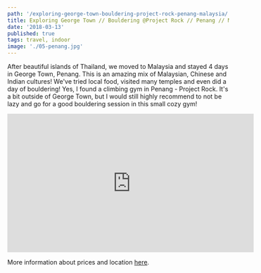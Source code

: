 ```yaml
---
path: '/exploring-george-town-bouldering-project-rock-penang-malaysia/'
title: Exploring George Town // Bouldering @Project Rock // Penang // Malaysia
date: '2018-03-13'
published: true
tags: travel, indoor
image: './05-penang.jpg'
---
```


After beautiful islands of Thailand, we moved to Malaysia and stayed 4 days in George Town, Penang. This is an amazing mix of Malaysian, Chinese and Indian cultures! We've tried local food, visited many temples and even did a day of bouldering! Yes, I found a climbing gym in Penang - Project Rock. It's a bit outside of George Town, but I would still highly recommend to not be lazy and go for a good bouldering session in this small cozy gym!

<iframe width="560" height="315" src="https://www.youtube.com/embed/LHheQ01efgM?rel=0" frameborder="0" allow="autoplay; encrypted-media" allowfullscreen></iframe>

More information about prices and location [here](https://projectrock-penang.com/).
